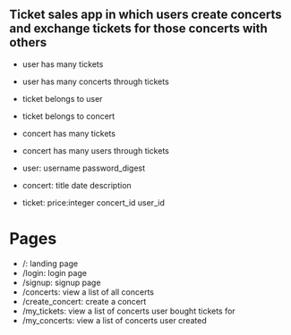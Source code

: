 ## Ticket sales app in which users create concerts and exchange tickets for those concerts with others

* user has many tickets
* user has many concerts through tickets

* ticket belongs to user
* ticket belongs to concert <br>

* concert has many tickets
* concert has many users through tickets <br>

* user: username password_digest
* concert: title date description
* ticket: price:integer concert_id user_id

# Pages
* /: landing page
* /login: login page
* /signup: signup page
* /concerts: view a list of all concerts
* /create_concert: create a concert
* /my_tickets: view a list of concerts user bought tickets for
* /my_concerts: view a list of concerts user created